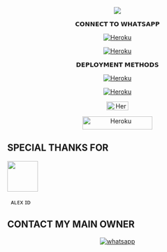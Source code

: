 <p align = center>   <img src="https://telegra.ph/file/55c73f8d525de43aea0c0.jpg"</p>
  


 <p align="center"> 𝗖𝗢𝗡𝗡𝗘𝗖𝗧 𝗧𝗢 𝗪𝗛𝗔𝗧𝗦𝗔𝗣𝗣

<p align="center">
<a href='https://signup.heroku.com/' target="_blank"><img alt='Heroku' src='https://img.shields.io/badge/-Fork Repo-blue?style=for-the-badge&logo=github&logoColor=white'/></a>

<p align="center">
<a href='https://signup.heroku.com/' target="_blank"><img alt='Heroku' src='https://img.shields.io/badge/-Pair Code-blue?style=for-the-badge&logo=Whatsapp&logoColor=white'/></a>


<p align="center"> 𝗗𝗘𝗣𝗟𝗢𝗬𝗠𝗘𝗡𝗧 𝗠𝗘𝗧𝗛𝗢𝗗𝗦

<p align="center">
<a href='https://signup.heroku.com/' target="_blank"><img alt='Heroku' src='https://img.shields.io/badge/-railway deploy-blue?style=for-the-badge&logo=railway&logoColor=white'/></a>

<p align="center">
<a href='https://signup.heroku.com/' target="_blank"><img alt='Heroku' src='https://img.shields.io/badge/-heroku ‎ deploy-blue?style=for-the-badge&logo=heroku&logoColor=white'/></a>

<p align="center">
<a href='https://signup.heroku.com/' target="_blank"><img alt='Heroku' src='https://img.shields.io/badge/-Render deploy-blue?style=for-the-badge&logo=render&logoColor=white'/< width=50 height=20/p></a>

<p align="center">
<a href='https://signup.heroku.com/' target="_blank"><img alt='Heroku' src='https://img.shields.io/badge/-koyeb deploy-blue?style=for-the-badge&logo=koyeb&logoColor=white'/< width=160 height=30/p></a> 






SPECIAL THANKS FOR
-

<p align = left> <img src="https://telegra.ph/file/d04c9bc108603e4a6b13a.jpg"<width=70 height=70/p>

‎ ‎ ᴀʟᴇx ɪᴅ

CONTACT MY MAIN OWNER
-
 <p align="center">

  <a aria-label="Owner WhatsApp Channel" href="https://wa.me/+94786328485" target="_blank">
    <img alt="whatsapp" src="https://img.shields.io/badge/WhatsApp Owner-25D366?style=for-the-badge&logo=whatsapp&logoColor=white" />
  </a>

